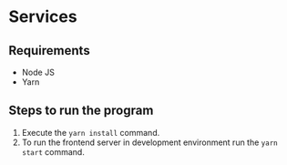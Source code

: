 # Services

## Requirements

- Node JS
- Yarn

## Steps to run the program

1. Execute the `yarn install` command.	
2. To run the frontend server in development environment run the `yarn start` command.
